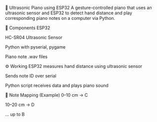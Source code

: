 🎹 Ultrasonic Piano using ESP32
A gesture-controlled piano that uses an ultrasonic sensor and ESP32 to detect hand distance and play corresponding piano notes on a computer via Python.

🔧 Components
ESP32

HC-SR04 Ultrasonic Sensor

Python with pyserial, pygame

Piano note .wav files

⚙️ Working
ESP32 measures hand distance using ultrasonic sensor

Sends note ID over serial

Python script receives data and plays piano sound

📏 Note Mapping (Example)
0–10 cm → C

10–20 cm → D

... up to B

